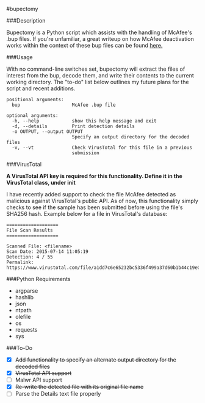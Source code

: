#bupectomy

###Description

Bupectomy is a Python script which assists with the handling of McAfee's .bup files. If you're unfamiliar, a great writeup on how McAfee deactivation works within the context of these bup files can be found [here.](http://blog.opensecurityresearch.com/2012/07/unbup-mcafee-bup-extractor-for-linux.html)

###Usage

With no command-line switches set, bupectomy will extract the files of interest from the bup, decode them, and write their contents to the current working directory. The "to-do" list below outlines my future plans for the script and recent additions.

```
positional arguments:
  bup                   McAfee .bup file

optional arguments:
  -h, --help            show this help message and exit
  -d, --details         Print detection details
  -o OUTPUT, --output OUTPUT
                        Specify an output directory for the decoded files
  -v, --vt              Check VirusTotal for this file in a previous
                        submission
```

###VirusTotal

**A VirusTotal API key is required for this functionality. Define it in the VirusTotal class, under init**

I have recently added support to check the file McAfee detected as malicious against VirusTotal's public API. As of now, this functionality simply checks to see if the sample has been submitted before using the file's SHA256 hash. Example below for a file in VirusTotal's database:

```
===================
File Scan Results
===================

Scanned File: <filename>
Scan Date: 2015-07-14 11:05:19
Detection: 4 / 55
Permalink: https://www.virustotal.com/file/a1dd7c6e65232bc5336f499a37d60b1b44c19e090561056e6d7dd018c1dd4431/analysis/1436871919/

```

###Python Requirements

* argparse
* hashlib
* json
* ntpath
* olefile
* os
* requests
* sys

###To-Do

- [x] ~~Add functionality to specify an alternate output directory for the decoded files~~
- [x] ~~VirusTotal API support~~
- [ ] Malwr API support
- [x] ~~Re-write the detected file with its original file name~~
- [ ] Parse the Details text file properly

